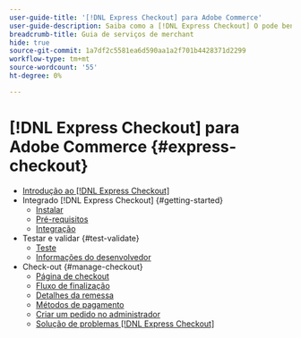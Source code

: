 ```yaml
---
user-guide-title: '[!DNL Express Checkout] para Adobe Commerce'
user-guide-description: Saiba como a [!DNL Express Checkout] O pode beneficiar sua instância do Adobe Commerce e como integrar e configurar com êxito a extensão.
breadcrumb-title: Guia de serviços de merchant
hide: true
source-git-commit: 1a7df2c5581ea6d590aa1a2f701b4428371d2299
workflow-type: tm+mt
source-wordcount: '55'
ht-degree: 0%

---
```



# [!DNL Express Checkout] para Adobe Commerce {#express-checkout}

- [Introdução ao [!DNL Express Checkout]](overview.md)
- Integrado [!DNL Express Checkout] {#getting-started}
   - [Instalar](install.md)
   - [Pré-requisitos](prerequisites.md)
   - [Integração](onboarding.md)
- Testar e validar {#test-validate}
   - [Teste](testing.md)
   - [Informações do desenvolvedor](developer.md)
- Check-out {#manage-checkout}
   - [Página de checkout](checkout-page.md)
   - [Fluxo de finalização](checkout-flow.md)
   - [Detalhes da remessa](shipping-details.md)
   - [Métodos de pagamento](payment-methods.md)
   - [Criar um pedido no administrador](create-order-admin.md)
   - [Solução de problemas [!DNL Express Checkout]](troubleshooting.md)
